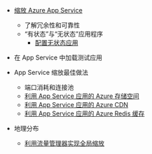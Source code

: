 * [缩放 Azure App Service](/documentation/articles/web-sites-scale/)
	* 了解冗余性和可靠性
	* “有状态”与“无状态”应用程序
		* [配置无状态应用](/blog/disabling-arrs-instance-affinity-in-windows-azure-web-sites/)

* 在 App Service 中加载测试应用

* App Service 缩放最佳做法
	* 端口消耗和连接池
	* [利用 App Service 应用的 Azure 存储空间](/documentation/articles/storage-dotnet-how-to-use-blobs/)
	* [利用 App Service 应用的 Azure CDN](/documentation/articles/cdn-overview/)
	* [利用 App Service 应用的 Azure Redis 缓存](/documentation/articles/cache-dotnet-how-to-use-azure-redis-cache/)

* 地理分布
	* [利用流量管理器实现全局缩放](/documentation/articles/traffic-manager-overview/)

<!---HONumber=Mooncake_0815_2016-->